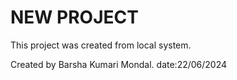 # NEW PROJECT
This project was created from local system.

Created by Barsha Kumari Mondal.
date:22/06/2024
